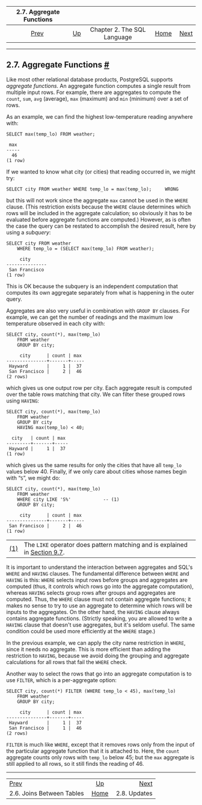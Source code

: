 <!--?xml version="1.0" encoding="UTF-8" standalone="no"?-->

|                 2.7. Aggregate Functions                |                                                       |                             |                                                       |                                              |
| :-----------------------------------------------------: | :---------------------------------------------------- | :-------------------------: | ----------------------------------------------------: | -------------------------------------------: |
| [Prev](tutorial-join.html "2.6. Joins Between Tables")  | [Up](tutorial-sql.html "Chapter 2. The SQL Language") | Chapter 2. The SQL Language | [Home](index.html "PostgreSQL 17devel Documentation") |  [Next](tutorial-update.html "2.8. Updates") |

***

## 2.7. Aggregate Functions [#](#TUTORIAL-AGG)

Like most other relational database products, PostgreSQL supports *aggregate functions*. An aggregate function computes a single result from multiple input rows. For example, there are aggregates to compute the `count`, `sum`, `avg` (average), `max` (maximum) and `min` (minimum) over a set of rows.

As an example, we can find the highest low-temperature reading anywhere with:

    SELECT max(temp_lo) FROM weather;

<!---->

     max
    -----
      46
    (1 row)

If we wanted to know what city (or cities) that reading occurred in, we might try:

    SELECT city FROM weather WHERE temp_lo = max(temp_lo);     WRONG

but this will not work since the aggregate `max` cannot be used in the `WHERE` clause. (This restriction exists because the `WHERE` clause determines which rows will be included in the aggregate calculation; so obviously it has to be evaluated before aggregate functions are computed.) However, as is often the case the query can be restated to accomplish the desired result, here by using a *subquery*:

    SELECT city FROM weather
        WHERE temp_lo = (SELECT max(temp_lo) FROM weather);

<!---->

         city
    ---------------
     San Francisco
    (1 row)

This is OK because the subquery is an independent computation that computes its own aggregate separately from what is happening in the outer query.

Aggregates are also very useful in combination with `GROUP BY` clauses. For example, we can get the number of readings and the maximum low temperature observed in each city with:

    SELECT city, count(*), max(temp_lo)
        FROM weather
        GROUP BY city;

<!---->

         city      | count | max
    ---------------+-------+-----
     Hayward       |     1 |  37
     San Francisco |     2 |  46
    (2 rows)

which gives us one output row per city. Each aggregate result is computed over the table rows matching that city. We can filter these grouped rows using `HAVING`:

    SELECT city, count(*), max(temp_lo)
        FROM weather
        GROUP BY city
        HAVING max(temp_lo) < 40;

<!---->

      city   | count | max
    ---------+-------+-----
     Hayward |     1 |  37
    (1 row)

which gives us the same results for only the cities that have all `temp_lo` values below 40. Finally, if we only care about cities whose names begin with “`S`”, we might do:

    SELECT city, count(*), max(temp_lo)
        FROM weather
        WHERE city LIKE 'S%'            -- (1)
        GROUP BY city;

<!---->

         city      | count | max
    ---------------+-------+-----
     San Francisco |     2 |  46
    (1 row)

|                              |                                                                                                                               |
| :--------------------------- | :---------------------------------------------------------------------------------------------------------------------------- |
| [(1)](#co.tutorial-agg-like) | The `LIKE` operator does pattern matching and is explained in [Section 9.7](functions-matching.html "9.7. Pattern Matching"). |

It is important to understand the interaction between aggregates and SQL's `WHERE` and `HAVING` clauses. The fundamental difference between `WHERE` and `HAVING` is this: `WHERE` selects input rows before groups and aggregates are computed (thus, it controls which rows go into the aggregate computation), whereas `HAVING` selects group rows after groups and aggregates are computed. Thus, the `WHERE` clause must not contain aggregate functions; it makes no sense to try to use an aggregate to determine which rows will be inputs to the aggregates. On the other hand, the `HAVING` clause always contains aggregate functions. (Strictly speaking, you are allowed to write a `HAVING` clause that doesn't use aggregates, but it's seldom useful. The same condition could be used more efficiently at the `WHERE` stage.)

In the previous example, we can apply the city name restriction in `WHERE`, since it needs no aggregate. This is more efficient than adding the restriction to `HAVING`, because we avoid doing the grouping and aggregate calculations for all rows that fail the `WHERE` check.

Another way to select the rows that go into an aggregate computation is to use `FILTER`, which is a per-aggregate option:

    SELECT city, count(*) FILTER (WHERE temp_lo < 45), max(temp_lo)
        FROM weather
        GROUP BY city;

<!---->

         city      | count | max
    ---------------+-------+-----
     Hayward       |     1 |  37
     San Francisco |     1 |  46
    (2 rows)

`FILTER` is much like `WHERE`, except that it removes rows only from the input of the particular aggregate function that it is attached to. Here, the `count` aggregate counts only rows with `temp_lo` below 45; but the `max` aggregate is still applied to all rows, so it still finds the reading of 46.

***

|                                                         |                                                       |                                              |
| :------------------------------------------------------ | :---------------------------------------------------: | -------------------------------------------: |
| [Prev](tutorial-join.html "2.6. Joins Between Tables")  | [Up](tutorial-sql.html "Chapter 2. The SQL Language") |  [Next](tutorial-update.html "2.8. Updates") |
| 2.6. Joins Between Tables                               | [Home](index.html "PostgreSQL 17devel Documentation") |                                 2.8. Updates |
